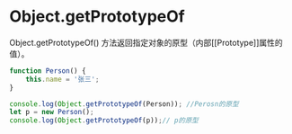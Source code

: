 # Object.getPrototypeOf

Object.getPrototypeOf() 方法返回指定对象的原型（内部[[Prototype]]属性的值）。

```javascript
function Person() {
    this.name = '张三';
}

console.log(Object.getPrototypeOf(Person)); //Perosn的原型
let p = new Person();
console.log(Object.getPrototypeOf(p));// p的原型
```

